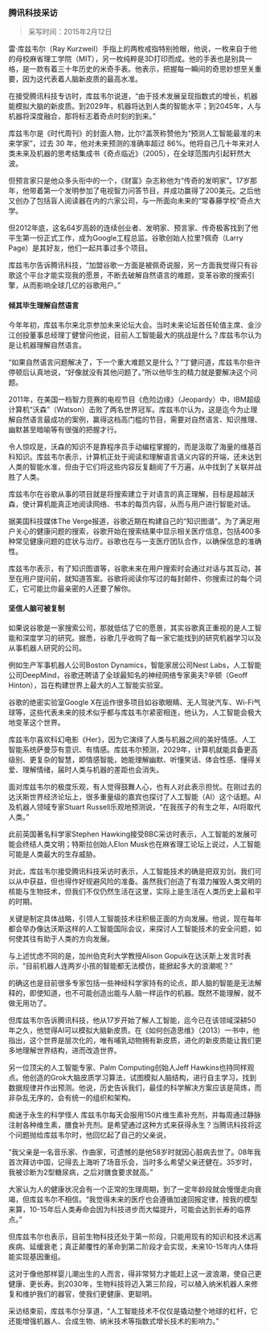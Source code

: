 ### 腾讯科技采访
>采写时间：2015年2月12日



雷·库兹韦尔（Ray Kurzweil）手指上的两枚戒指特别抢眼，他说，一枚来自于他的母校麻省理工学院（MIT），另一枚纯粹是3D打印而成。他的手表也是别具一格，是一款有着三十年历史的米奇手表。他表示，把握每一瞬间的奇思妙想至关重要，因为这代表着人脑新皮质的最高水准。

在接受腾讯科技专访时，库兹韦尔说道，“由于技术发展呈现指数式的增长，机器能模拟大脑的新皮质。到2029年，机器将达到人类的智能水平；到2045年，人与机器将深度融合，那将标志着奇点时刻的到来。”

库兹韦尔是《时代周刊》的封面人物，比尔?盖茨称赞他为“预测人工智能最准的未来学家”，过去 30 年，他对未来预测的准确率超过 86%。他将自己几十年来对人类未来及机器的思考结集成书《奇点临近》（2005），在全球范围内引起轩然大波。

但预言家只是他众多头衔中的一个，《财富》杂志称他为“传奇的发明家”。17岁那年，他带着第一个发明参加了电视智力问答节目，并成功赢得了200美元。之后他又创办了包括盲人阅读器在内的六家公司，与一所面向未来的“常春藤学校”奇点大学。

但2012年底，这名64岁高龄的连续创业者、发明家、预言家、传奇极客找到了他平生第一份正式工作，成为Google工程总监。谷歌创始人拉里?佩奇（Larry Page）是其好友，他们一起共事过多个项目。

库兹韦尔告诉腾讯科技，“加盟谷歌一方面是被佩奇说服，另一方面我觉得只有谷歌这个平台才能实现我的愿景，不断去破解自然语言的难题，变革谷歌的搜索引擎，从而影响全球几亿的谷歌用户。”

#### 倾其毕生理解自然语言
今年年初，库兹韦尔来北京参加未来论坛大会。当时未来论坛首任轮值主席、金沙江创投董事总经理丁健曾问他说，目前人工智能最大的挑战是什么？库兹韦尔认为是让机器理解自然语言。

“如果自然语言问题解决了，下一个重大难题又是什么？”丁健问道，库兹韦尔些许停顿后认真地说，“好像就没有其他问题了。”所以他毕生的精力就是要解决这个问题。

2011年，在美国一档智力竞赛的电视节目《危险边缘》（Jeopardy）中，IBM超级计算机“沃森”（Watson）击败了两名世界冠军。库兹韦尔认为，这是迄今为止理解自然语言最成功的案例，赢得这档高门槛的节目，需要对自然语言、知识推理、幽默甚至暗喻等有很强的把握才行。

令人惊叹是，沃森的知识不是靠程序员手动编程掌握的，而是汲取了海量的维基百科知识。库兹韦尔表示，计算机正处于阅读和理解语言语义内容的开端，还未达到人类的智能水准，但由于它们将这些内容反复翻阅了千万遍，从中找到了关联并战胜了人类。

库兹韦尔在谷歌从事的项目就是将搜索建立于对语言的真正理解，目标是超越沃森，使计算机能真正地阅读网络、书本的每页内容，从而与用户进行智能对话。

据美国科技媒体The Verge报道，谷歌近期在构建自己的“知识图谱”。为了满足用户关心的健康问题的搜索，谷歌开始在搜索结果中显示相关医疗信息，包括400多种常见健康问题的症状与治疗。谷歌也在与一支医疗团队合作，以确保信息的准确性。

库兹韦尔表示，有了知识图谱等，谷歌未来在用户搜索时会通过对话与其互动，甚至在用户提问前，就知道答案。谷歌将阅读你写过的每封邮件、你搜索过的每个词汇，它可能比你最亲密的人还要了解你。

#### 坚信人脑可被复制

如果说谷歌是一家搜索公司，那就低估了它的愿景，其实谷歌真正重视的是人工智能和深度学习的研究。据悉，谷歌几乎收购了每一家它能找到的研究机器学习以及从事机器人研究的公司。

例如生产军事机器人公司Boston Dynamics，智能家居公司Nest Labs，人工智能公司DeepMind，谷歌还聘请了全球最知名的神经网络专家奥夫?辛顿（Geoff Hinton），旨在构建世界上最大的人工智能实验室。

谷歌的绝密实验室Google X在运作很多项目如谷歌眼睛、无人驾驶汽车、Wi-Fi气球等，这些代表未来的技术似乎都与库兹韦尔紧密相连，他认为，人工智能会极大地变革这个世界。

库兹韦尔喜欢科幻电影《Her》，因为它演绎了人类与机器之间的美好情感。人工智能系统萨曼莎有意识、有情感。库兹韦尔预测，2029年，计算机就能具备更高级别、更复杂的智慧，即情感智能，她能理解幽默、听懂笑话、体会性感、懂得关爱、理解情绪，届时人类与机器的差距也会消失。

面对库兹韦尔的极度乐观，有人觉得鼓舞人心，也有人对此表示担忧。在刚过去的达沃斯世界经济论坛上，很多重量级的嘉宾也探讨了人工智能（AI）这个话题。AI及机器人领域专家Stuart Russell乐观地预测说，“在我孩子的有生之年，AI将取代人类。”

此前英国著名科学家Stephen Hawking接受BBC采访时表示，人工智能的发展可能会终结人类文明；特斯拉创始人Elon Musk也在麻省理工论坛上说过，人工智能可能是人类最大的生存威胁。

对此，库兹韦尔接受腾讯科技采访时表示，人工智能技术的确是把双刃剑。我们可以从中获益，但也得作好规避风险的准备。虽然我们创造了有潜力摧毁人类文明的核能与生物技术，但我们不仅仍然生活在这里，实际上是生活在人类历史上最和平的时期。

关键是制定具体战略，引领人工智能技术往积极正面的方向发展。他说，现在每年都会举办像达沃斯这样的人工智能国际会议，来探讨人工智能技术的安全问题，如何使其往有助于人类的方向发展。

与上述忧虑不同的是，加州伯克利大学教授Alison Gopuik在达沃斯上发言时表示，“目前机器人连两岁小孩的智能都无法模仿，能掀起多大的浪潮呢？”

的确这也是目前很多专家包括一些神经科学家持有的论点，即人脑的智能是无法解释的，即使知道，也不可能创造出能与人脑一样运作的机器。既然不能理解，就不做无用功了。

但库兹韦尔告诉腾讯科技，他从17岁开始了解人工智能，迄今已在该领域深耕50年之久，他觉得AI可以模拟大脑新皮质。在《如何创造思维》（2013）一书中，他指出，这个世界是层次化的，唯有哺乳动物拥有新皮质，进化的新皮质能让我们更多地理解世界结构，进而改造世界。

另一位顶尖的人工智能专家、Palm Computing创始人Jeff Hawkins也持同样观点。他创造的Grok大脑皮质学习算法，试图模拟人脑结构，进行自主学习，找到数据规律并作出预测。他说，历史告诉我们，最佳的科学解决方案应该是简炼，而非杂乱无序的，会有统一的组织和架构。

痴迷于永生的科学怪人
库兹韦尔每天会服用150片维生素补充剂，并每周通过静脉注射各种维生素，膳食补充剂。是希望通过这种方式来获得永生？当腾讯科技将这个问题抛给库兹韦尔时，他回忆起了自己的父亲说，

“我父亲是一名音乐家、作曲家，可遗憾的是他58岁时就因心脏病去世了。08年我首次拜访中国，记得去上海听了场音乐会，当时多么希望父亲还健在。35岁时，我被诊断为2型糖尿病，之后对膳食要求就高。”

大家认为人的健康状况会有一个正常的生理周期，到了一定年龄段就会慢慢走向衰竭，但库兹韦尔不相信。“我觉得未来的医疗也会遵循加速回报定律，按我的模型来算，10-15年后人类寿命会因为科技进步而大幅提升，可能会达到长寿的临界点。”

但库兹韦尔也表示，目前生物科技还处于第一阶段，只能用现有的知识和技术远离疾病、延缓衰老；真正颠覆性的革命到第二阶段才会实现，未来10-15年内人体将能实现基因重组。

这对于像他那样婴儿潮出生的人而言，得非常努力才能赶上这一波浪潮，使自己更健康、更长寿。到2030年，生物科技将迈入第三阶段，可以植入纳米机器人来修复和维护我们的器官，使我们更健康、更聪明。

采访结束前，库兹韦尔分享道，“人工智能技术不仅仅是撬动整个地球的杠杆，它还能增强机器人、合成生物、纳米技术等指数式增长技术的影响力。”

